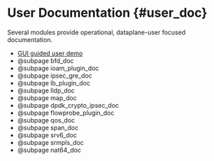 User Documentation    {#user_doc}
==================

Several modules provide operational, dataplane-user focused documentation.

- [GUI guided user demo](https://wiki.fd.io/view/VPP_Sandbox/vpp-userdemo)
- @subpage bfd_doc
- @subpage ioam_plugin_doc
- @subpage ipsec_gre_doc
- @subpage lb_plugin_doc
- @subpage lldp_doc
- @subpage map_doc
- @subpage dpdk_crypto_ipsec_doc
- @subpage flowprobe_plugin_doc
- @subpage qos_doc
- @subpage span_doc
- @subpage srv6_doc
- @subpage srmpls_doc
- @subpage nat64_doc
